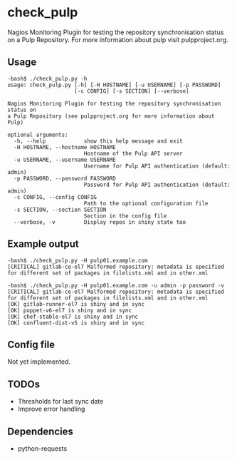 # check_pulp

Nagios Monitoring Plugin for testing the repository synchronisation status on a Pulp Repository. For more information about pulp visit pulpproject.org.

## Usage

```
-bash$ ./check_pulp.py -h
usage: check_pulp.py [-h] [-H HOSTNAME] [-u USERNAME] [-p PASSWORD]
                     [-c CONFIG] [-s SECTION] [--verbose]

Nagios Monitoring Plugin for testing the repository synchronisation status on
a Pulp Repository (see pulpproject.org for more information about Pulp)

optional arguments:
  -h, --help            show this help message and exit
  -H HOSTNAME, --hostname HOSTNAME
                        Hostname of the Pulp API server
  -u USERNAME, --username USERNAME
                        Username for Pulp API authentication (default: admin)
  -p PASSWORD, --password PASSWORD
                        Password for Pulp API authentication (default: admin)
  -c CONFIG, --config CONFIG
                        Path to the optional configuration file
  -s SECTION, --section SECTION
                        Section in the config file
  --verbose, -v         Display repos in shiny state too
```

## Example output

```
-bash$ ./check_pulp.py -H pulp01.example.com
[CRITICAL] gitlab-ce-el7 Malformed repository: metadata is specified for different set of packages in filelists.xml and in other.xml

-bash$ ./check_pulp.py -H pulp01.example.com -u admin -p password -v
[CRITICAL] gitlab-ce-el7 Malformed repository: metadata is specified for different set of packages in filelists.xml and in other.xml
[OK] gitlab-runner-el7 is shiny and in sync
[OK] puppet-v6-el7 is shiny and in sync
[OK] chef-stable-el7 is shiny and in sync
[OK] confluent-dist-v5 is shiny and in sync
```

## Config file

Not yet implemented.

## TODOs

- Thresholds for last sync date
- Improve error handling

## Dependencies

- python-requests
